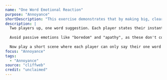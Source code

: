 ```yaml
---
name: "One Word Emotional Reaction"
purpose: "Annoyance"
shortDescription: "This exercise demonstrates that by making big, clear emotional choices, and sticking to them, we can create interesting characters and relationships without getting hung up on details and information."
description: |
  Two players up, one word suggestion. Each player states their instant, gut reaction to that suggestion in one word. For example, if the suggestion is "techno", one player's reaction might be "joy" and the other's "irritation".
  
  Avoid passive emotions like "boredom" and "apathy", as these don't constitute strong choices, and are tough to play. Instead, heighten these choices. So "boredom" could become "anger" and "apathy" could become "exasperation".
  
  Now play a short scene where each player can only say their one word for the whole scene. Ideally, the scene should not be about the suggestion - so in this example it shouldn't take place in a techno club or in a record shop. The teacher/coach should edit the scene when it reaches an emotional peak.
focus: "Annoyance"
tags:
  - "Annoyance"
source: "cliffweb"
credit: "unclaimed"
---
```

